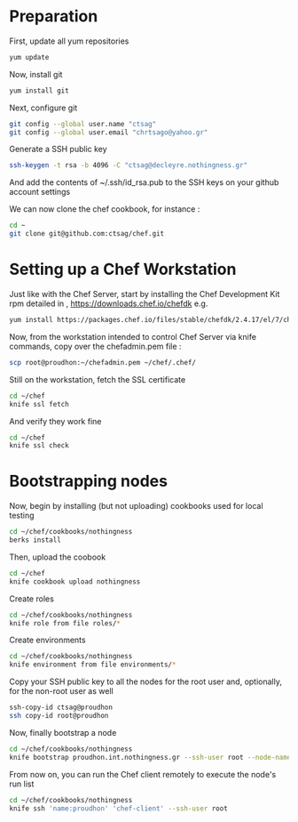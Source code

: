 # Preparation

First, update all yum repositories

```bash
yum update
```

Now, install git

```bash
yum install git
```

Next, configure git

```bash
git config --global user.name "ctsag"
git config --global user.email "chrtsago@yahoo.gr"
```

Generate a SSH public key

```bash
ssh-keygen -t rsa -b 4096 -C "ctsag@decleyre.nothingness.gr"
```

And add the contents of ~/.ssh/id_rsa.pub to the SSH keys on your github account settings

We can now clone the chef cookbook, for instance :

```bash
cd ~
git clone git@github.com:ctsag/chef.git
```

# Setting up a Chef Workstation

Just like with the Chef Server, start by installing the Chef Development Kit rpm detailed in , https://downloads.chef.io/chefdk e.g.

```bash
yum install https://packages.chef.io/files/stable/chefdk/2.4.17/el/7/chefdk-2.4.17-1.el7.x86_64.rpm
```

Now, from the workstation intended to control Chef Server via knife commands, copy over the chefadmin.pem file :

```bash
scp root@proudhon:~/chefadmin.pem ~/chef/.chef/
```

Still on the workstation, fetch the SSL certificate

```bash
cd ~/chef
knife ssl fetch
```

And verify they work fine

```bash
cd ~/chef
knife ssl check
```

# Bootstrapping nodes

Now, begin by installing (but not uploading) cookbooks used for local testing

```bash
cd ~/chef/cookbooks/nothingness
berks install
```

Then, upload the coobook

```bash
cd ~/chef
knife cookbook upload nothingness
```

Create roles

```bash
cd ~/chef/cookbooks/nothingness
knife role from file roles/*
```

Create environments

```bash
cd ~/chef/cookbooks/nothingness
knife environment from file environments/*
```

Copy your SSH public key to all the nodes for the root user and, optionally, for the non-root user as well

```bash
ssh-copy-id ctsag@proudhon
ssh copy-id root@proudhon
```

Now, finally bootstrap a node

```bash
cd ~/chef/cookbooks/nothingness
knife bootstrap proudhon.int.nothingness.gr --ssh-user root --node-name proudhon --run-list 'role[admin]' --environment admin
```

From now on, you can run the Chef client remotely to execute the node's run list

```bash
cd ~/chef/cookbooks/nothingness
knife ssh 'name:proudhon' 'chef-client' --ssh-user root
```
